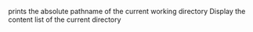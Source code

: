 prints the absolute pathname of the current working directory
Display the content list of the current directory
